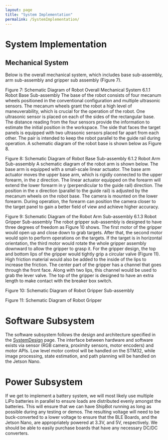 ```yaml
---
layout: page
title: "System Implementation"
permalink: /SystemImplementation/
---
```


# System Implementation
## Mechanical System
Below is the overall mechanical system, which includes base sub-assembly, arm sub-assembly and gripper sub assembly (Figure 7).

Figure 7: Schematic Diagram of Robot Overall Mechanical System
6.1.1 Robot Base Sub-assembly
The base of the robot consists of four mecanum wheels positioned in the conventional configuration and multiple ultrasonic sensors. The mecanum wheels grant the robot a high level of maneuverability, which is crucial for the operation of the robot. One ultrasonic sensor is placed on each of the sides of the rectangular base. The distance reading from the four sensors provide the information to estimate the initial position in the workspace. The side that faces the target panels is equipped with two ultrasonic sensors placed far apart from each other. The pair is intended to keep the robot parallel to the guide rail during operation. A schematic diagram of the robot base is shown below as Figure 8.

Figure 8: Schematic Diagram of Robot Base Sub-assembly
6.1.2 Robot Arm Sub-assembly
A schematic diagram of the robot arm is shown below. The base arm is equipped with a small-scale linear actuator. The base arm actuator moves the upper base arm, which is rigidly connected to the upper forearm, in the z direction. The linear actuator equipped on the forearm will extend the lower forearm in y (perpendicular to the guide rail) direction. The position in the x direction (parallel to the guide rail) is adjusted by the mecanum wheels on the robot base. The camera is mounted on the lower forearm. During operation, the forearm can position the camera closer to the target panel to gain a better field of view and achieve higher accuracy.

Figure 9: Schematic Diagram of the Robot Arm Sub-assembly
6.1.3 Robot Gripper Sub-assembly
The robot gripper sub-assembly is designed to have three degrees of freedom as Figure 10 shows. The first motor of the gripper would open up and close down to grab targets. After that, the second motor would spin to perform operations on the targets. If the target is in horizontal orientation, the third motor would rotate the whole gripper assembly downward to allow the gripper to grasp it. For the gripper design, the top and bottom lips of the gripper would tightly grip a circular valve (Figure 11). High friction material would also be added to the inside of the lips to increase the friction. The center part of the gripper has a channel that goes through the front face. Along with two lips, this channel would be used to grab the lever valve. The top of the gripper is designed to have an extra length to make contact with the breaker box switch.

Figure 10: Schematic Diagram of Robot Gripper Sub-assembly

Figure 11: Schematic Diagram of Robot Gripper 
# Software Subsystem
The software subsystem follows the design and architecture specified in the [SystemDesign](SystemDesign.md) page. The interface between hardware and software exists via sensor (RGB camera, proximity sensors, motor encoders) and motor APIs. Low level motor control will be handled on the STM32, while image processing, state estimation, and path planning will be handled on the Jetson Nano.
# Power Subsystem
If we get to implement a battery system, we will most likely use multiple LiPo batteries in parallel to ensure loads are distributed evenly amongst the batteries. This will ensure that we can have ShipBot running as long as possible during any testing or demos. The resulting voltage will need to be buck-converted to a lower voltage to ensure that the BLE Boards, and the Jetson Nano, are appropriately powered at 3.3V, and 5V, respectively. We should be able to easily purchase boards that have any necessary DC/DC converters.
